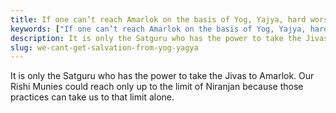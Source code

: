 ```yaml
---
title: If one can’t reach Amarlok on the basis of Yog, Yajya, hard worship and the like, then where did our ancient Rishi Munies who worshipped hard for years together, reach? Didn’t they attain salvation?
keywords: ["If one can’t reach Amarlok on the basis of Yog, Yajya, hard worship and the like, then where did our ancient Rishi Munies who worshipped hard for years together, reach? Didn’t they attain salvation?",Sahib Bandgi books,]
description: It is only the Satguru who has the power to take the Jivas to Amarlok. Our Rishi Munies could reach only up to the limit of Niranjan because those pract
slug: we-cant-get-salvation-from-yog-yagya
---
```


  
It is only the Satguru who has the power to take the Jivas to Amarlok. Our Rishi Munies could reach only up to the limit of Niranjan because those practices can take us to that limit alone.  



  
